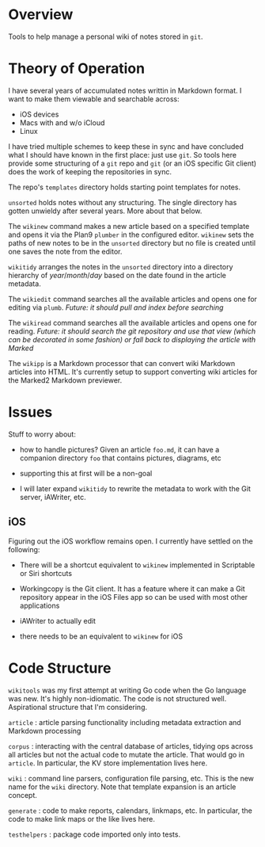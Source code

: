 # Overview
Tools to help manage a personal wiki of notes stored in `git`.

# Theory of Operation
I have several years of accumulated notes writtin in Markdown format.
I want to make them viewable and searchable across:

* iOS devices
* Macs with and w/o iCloud
* Linux

I have tried multiple schemes to keep these in sync and have concluded
what I should have known in the first place: just use `git`. So tools
here provide some structuring of a `git` repo and `git` (or an iOS
specific Git client) does the work of keeping the repositories in
sync.

The repo's `templates` directory holds starting point templates for notes.

 `unsorted` holds notes without any structuring. The single directory
has gotten unwieldy after several years. More about that below.

The  `wikinew` command makes a new article based on a specified
template and opens it via the Plan9 `plumber` in the configured editor.
`wikinew` sets the paths of new notes to be in  the `unsorted` directory but
no file is created until one saves the note from the editor.

`wikitidy` arranges the notes in the `unsorted` directory into a directory
hierarchy of *year*/*month*/*day* based on the date found in the
article metadata.

The `wikiedit` command searches all the available articles and opens
one for editing via `plumb`. *Future: it should pull and index before
searching*

The `wikiread` command searches all the available articles and
opens one for reading. *Future: it should search the git repository
and use that view (which can be decorated in some fashion) or
fall back to displaying the article with Marked*

The `wikipp` is a Markdown processor that can convert wiki Markdown
articles into HTML. It's currently setup to support converting wiki
articles for the Marked2 Markdown previewer.

# Issues
Stuff to worry about:

* how to handle pictures? Given an article `foo.md`, it can have a
companion directory `foo` that contains pictures, diagrams, 
etc  

* supporting this at first will be a non-goal

* I will later expand `wikitidy` to rewrite the metadata to work with the
Git server, iAWriter, etc.


## iOS
Figuring out the iOS workflow remains open. I currently have settled
on the following:

* There will be a shortcut equivalent to `wikinew` implemented in Scriptable
or Siri shortcuts
* Workingcopy is the Git client. It has a feature where it can make a Git
repository appear in the iOS Files app so can be used with most other
applications
* iAWriter to actually edit 

* there needs to be an equivalent to `wikinew` for  iOS

# Code Structure
`wikitools` was my first attempt at writing Go code when the Go language
was new. It's highly non-idiomatic. The code is not structured well. Aspirational
structure that I'm considering.

`article`
: article parsing functionality including metadata extraction and Markdown processing

`corpus`
: interacting with the central database of articles, tidying ops across all articles but not
the actual code to mutate the article. That would go in `article`. In particular, the KV store
implementation lives here.

`wiki`
: command line parsers, configuration file parsing, etc. This is the new name for
the `wiki` directory. Note that template expansion is an article concept. 

`generate`
: code to make reports, calendars, linkmaps, etc. In particular, the code to make
link maps or the like lives here.

`testhelpers`
: package code imported only into tests.

